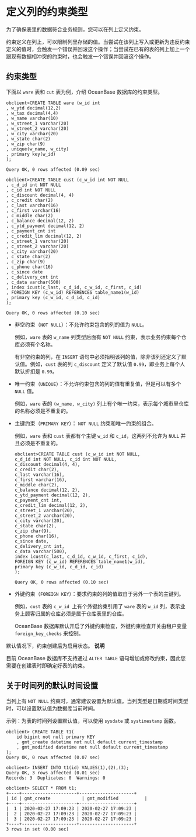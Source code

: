 定义列的约束类型 
=============================



为了确保表里的数据符合业务规则，您可以在列上定义约束。

约束定义在列上，可以限制列里存储的值。当尝试在该列上写入或更新为违反约束定义的值时，会触发一个错误并回滚这个操作；当尝试在已有的表的列上加上一个跟现有数据相冲突的约束时，也会触发一个错误并回滚这个操作。

约束类型 
-------------------------

下面以 `ware` 表和 `cut` 表为例，介绍 OceanBase 数据库的约束类型。

    obclient>CREATE TABLE ware (w_id int
    , w_ytd decimal(12,2)
    , w_tax decimal(4,4)
    , w_name varchar(10)
    , w_street_1 varchar(20)
    , w_street_2 varchar(20)
    , w_city varchar(20)
    , w_state char(2)
    , w_zip char(9)
    , unique(w_name, w_city)
    , primary key(w_id)
    );
    
    Query OK, 0 rows affected (0.09 sec)
    
    obclient>CREATE TABLE cust (c_w_id int NOT NULL
    , c_d_id int NOT NULL
    , c_id int NOT NULL
    , c_discount decimal(4, 4)
    , c_credit char(2)
    , c_last varchar(16)
    , c_first varchar(16)
    , c_middle char(2)
    , c_balance decimal(12, 2)
    , c_ytd_payment decimal(12, 2)
    , c_payment_cnt int
    , c_credit_lim decimal(12, 2)
    , c_street_1 varchar(20)
    , c_street_2 varchar(20)
    , c_city varchar(20)
    , c_state char(2)
    , c_zip char(9)
    , c_phone char(16)
    , c_since date
    , c_delivery_cnt int
    , c_data varchar(500)
    , index icust(c_last, c_d_id, c_w_id, c_first, c_id)
    , FOREIGN KEY (c_w_id) REFERENCES table_name1(w_id)
    , primary key (c_w_id, c_d_id, c_id)
    );
    
    Query OK, 0 rows affected (0.10 sec)



* 非空约束（`NOT NULL`）：不允许约束包含的列的值为 `NULL`。

  例如，`ware` 表的 `w_name` 列类型后面有 `NOT NULL` 约束，表示业务约束每个仓库必须有个名称。

  有非空约束的列，在 `INSERT` 语句中必须指明该列的值，除非该列还定义了默认值。例如，`cust` 表的列 `c_discount` 定义了默认值 `0.99`，即业务上每个人默认折扣是 `0.99`。
  

* 唯一约束（`UNIQUE`）：不允许约束包含的列的值有重复值，但是可以有多个 `NULL` 值。

  例如，`ware` 表的 `(w_name, w_city)` 列上有个唯一约束，表示每个城市里仓库的名称必须是不重复的。
  

* 主键约束（`PRIMARY KEY`）： `NOT NULL` 约束和唯一约束的组合。

  例如，`ware` 表和 `cust` 表都有个主键 `w_id` 和 `c_id`，这两列不允许为 `NULL` 并且必须是不重复的。

      obclient>CREATE TABLE cust (c_w_id int NOT NULL,
      c_d_id int NOT NULL, c_id int NOT NULL,
      c_discount decimal(4, 4),
      c_credit char(2),
      c_last varchar(16),
      c_first varchar(16),
      c_middle char(2),
      c_balance decimal(12, 2),
      c_ytd_payment decimal(12, 2),
      c_payment_cnt int,
      c_credit_lim decimal(12, 2),
      c_street_1 varchar(20),
      c_street_2 varchar(20),
      c_city varchar(20),
      c_state char(2),
      c_zip char(9),
      c_phone char(16),
      c_since date,
      c_delivery_cnt int,
      c_data varchar(500),
      index icust(c_last, c_d_id, c_w_id, c_first, c_id),
      FOREIGN KEY (c_w_id) REFERENCES table_name1(w_id),
      primary key (c_w_id, c_d_id, c_id)
      );
      
      Query OK, 0 rows affected (0.10 sec)

  

* 外键约束（`FOREIGN KEY`）：要求约束的列的值取自于另外一个表的主键列。

  例如，`cust` 表的 `c_w_id `上有个外键约束引用了 `ware` 表的 `w_id` 列，表示业务上顾客归属的仓库必须是属于仓库表里的仓库。

  OceanBase 数据库默认开启了外键约束检查，外键约束检查开关由租户变量 `foreign_key_checks` 来控制。
  




默认情况下，约束创建后为启用状态。
**说明**



目前 OceanBase 数据库不支持通过 `ALTER TABLE` 语句增加或修改约束，因此您需要在创建表时即确定好表的约束。

关于时间列的默认时间设置 
------------------------------

当列上有 `NOT NULL` 约束时，通常建议设置为默认值。当列类型是日期或时间类型时，可以设置默认值为数据库当前时间。

示例：为表的时间列设置默认值，可以使用 `sysdate` 或 `systimestamp` 函数。

    obclient> CREATE TABLE t1(
        id bigint not null primary KEY
        , gmt_create datetime not null default current_timestamp 
        , gmt_modified datetime not null default current_timestamp 
    );
    Query OK, 0 rows affected (0.07 sec)
    
    obclient> INSERT INTO t1(id) VALUES(1),(2),(3);
    Query OK, 3 rows affected (0.01 sec)
    Records: 3  Duplicates: 0  Warnings: 0
    
    obclient> SELECT * FROM t1;
    +----+---------------------+---------------------+
    | id | gmt_create            | gmt_modified          |
    +----+---------------------+---------------------+
    |  1 | 2020-02-27 17:09:23 | 2020-02-27 17:09:23 |
    |  2 | 2020-02-27 17:09:23 | 2020-02-27 17:09:23 |
    |  3 | 2020-02-27 17:09:23 | 2020-02-27 17:09:23 |
    +----+---------------------+---------------------+
    3 rows in set (0.00 sec)


